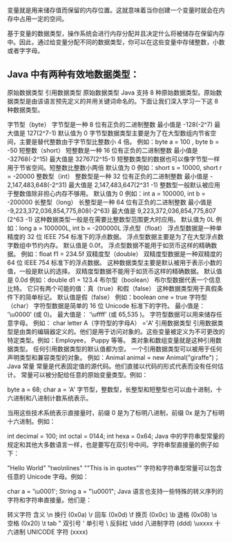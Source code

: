 变量就是用来储存值而保留的内存位置。这就意味着当你创建一个变量时就会在内存中占用一定的空间。

基于变量的数据类型，操作系统会进行内存分配并且决定什么将被储存在保留内存中。因此，通过给变量分配不同的数据类型，你可以在这些变量中存储整数，小数或者字字母。

## Java 中有两种有效地数据类型：

原始数据类型
引用数据类型
原始数据类型
Java 支持 8 种原始数据类型。原始数据类型是由该语言预先定义的并用关键词命名的。下面让我们深入学习一下这 8 种数据类型。

字节型（byte）
字节型是一种 8 位有正负的二进制整数
最小值是 -128(-2^7)
最大值是 127(2^7-1)
默认值为 0
字节型数据类型主要是为了在大型数组内节省空间，主要是替代整数由于字节型比整数小 4 倍。
例如：byte a = 100 , byte b = -50
短整数（short）
短整数是一种 16 位有正负的二进制整数
最小值是 -32768(-2^15)
最大值是 32767(2^15-1)
短整数类型的数据也可以像字节型一样用于节省空间。短整数比整数小两倍
默认值为 0
例如：short s = 10000, short r = -20000
整数型（int）
整数型是一种 32 位有正负的二进制整数
最小值是 - 2,147,483,648(-2^31)
最大值是 2,147,483,647(2^31 -1)
整数型一般默认被应用于整数值除非担心内存不够用。
默认值为 0
例如：int a = 100000, int b = -200000
长整型（long）
长整型是一种 64 位有正负的二进制整数
最小值是 -9,223,372,036,854,775,808(-2^63)
最大值是 9,223,372,036,854,775,807 (2^63 -1)
这种数据类型一般是在需要比整数型范围更大时应用。
默认值为 0L
例如：long a = 100000L, int b = -200000L
浮点型（float）
浮点型数据是一种单精度的 32 位 IEEE 754 标准下的浮点数据。
浮点型数据主要是为了在大型浮点数字数组中节约内存。
默认值是 0.0f。
浮点型数据不能用于如货币这样的精确数据。
例如：float f1 = 234.5f
双精度型（double）
双精度型数据是一种双精度的 64 位 IEEE 754 标准下的浮点数据。
这种数据类型主要是默认被用于表示小数的值，一般是默认的选择。
双精度型数据不能用于如货币这样的精确数据。
默认值是 0.0d
例如：double d1 = 123.4
布尔型（boolean）
布尔型数据代表一个信息比特。
它只有两个可能的值：真（true）和假（false）
这种数据类型用于真假条件下的简单标记。
默认值是假（false）
例如：boolean one = true
字符型（char）
字符型数据是简单的 16 位 Unicode 标准下的字符。
最小值是： '\u0000' (或 0)。
最大值是： '\uffff' (或 65,535 )。
字符型数据可以用来储存任意字母。
例如： char letter A（字符型的字母A） ='A'
引用数据类型
引用数据类型是由类的编辑器定义的。他们是用于访问对象的。这些变量被定义为不可更改的特定类型。例如：Employee， Puppy 等等。
类对象和数组变量就是这种引用数据类型。
任何引用数据类型的默认值都为空。
一个引用数据类型可以被用于任何声明类型和兼容类型的对象。
例如：Animal animal = new Animal("giraffe")；
Java 常量
常量是代表固定值的源代码。他们直接以代码的形式代表而没有任何估计。
常量可以被分配给任意的原始变量类型。例如：

byte a = 68;
char a = 'A'
字节型，整数型，长整型和短整型也可以由十进制，十六进制和八进制计数系统表示。

当用这些技术系统表示直接量时，前缀 0 是为了标明八进制，前缀 0x 是为了标明十六进制。例如：

int decimal = 100;
int octal = 0144;
int hexa = 0x64;
Java 中的字符串型常量的规定和其他大多数语言一样，也是要写在双引号中间。字符串型直接量的例子如下：

"Hello World"
"two\nlines"
"\"This is in quotes\""
字符和字符串型常量可以包含任意的 Unicode 字母。例如：

char a = '\u0001';
String a = "\u0001";
Java 语言也支持一些特殊的转义序列的字符和字符串直接量。他们是：

转义字符	含义
\n	换行 (0x0a)
\r	回车 (0x0d)
\f	换页 (0x0c)
\b	退格 (0x08)
\s	空格 (0x20)
\t	tab
\"	双引号
\'	单引号
\	反斜杠
\ddd	八进制字符 (ddd)
\uxxxx	十六进制 UNICODE 字符 (xxxx)